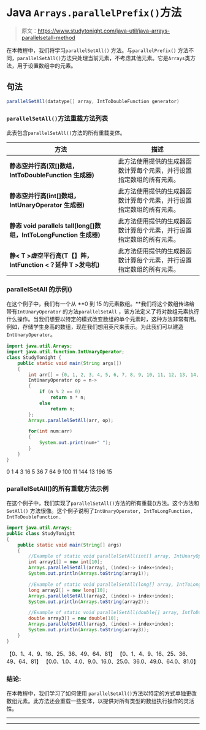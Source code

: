 # Java `Arrays.parallelPrefix()`方法

> 原文：<https://www.studytonight.com/java-util/java-arrays-parallelsetall-method>

在本教程中，我们将学习`parallelSetAll()` 方法。与`parallelPrefix()` 方法不同，`parallelSetAll()`方法只处理当前元素，不考虑其他元素。它是`Arrays`类方法，用于设置数组中的元素。

## 句法

```java
parallelSetAll(datatype[] array, IntToDoubleFunction generator)
```

### `parallelSetAll()`方法重载方法列表

此表包含`parallelSetAll()`方法的所有重载变体。

| 方法 | 描述 |
| --- | --- |
| **静态空并行高(双[]数组，IntToDoubleFunction 生成器)** | 此方法使用提供的生成器函数计算每个元素，并行设置指定数组的所有元素。 |
| **静态空并行高(int[]数组，IntUnaryOperator 生成器)** | 此方法使用提供的生成器函数计算每个元素，并行设置指定数组的所有元素。 |
| **静态 void parallels tall(long[]数组，IntToLongFunction 生成器)** | 此方法使用提供的生成器函数计算每个元素，并行设置指定数组的所有元素。 |
| **静< T >虚空平行高(T【】阵，IntFunction <？延伸 T >发电机)** | 此方法使用提供的生成器函数计算每个元素，并行设置指定数组的所有元素。 |

### parallelSetAll 的示例()

在这个例子中，我们有一个从 **0 到 15 的元素数组。**我们将这个数组传递给带有`IntUnaryOperator` 的方法`parallelSetAll` ，该方法定义了将对数组元素执行什么操作。当我们想要以特定的模式改变数组的单个元素时，这种方法非常有用。例如，存储学生身高的数组，现在我们想用英尺来表示。为此我们可以建造`IntUnaryOperator`。

```java
import java.util.Arrays;
import java.util.function.IntUnaryOperator;
class StudyTonight { 
	public static void main(String args[]) 
	{ 
        int arr[] = {0, 1, 2, 3, 4, 5, 6, 7, 8, 9, 10, 11, 12, 13, 14, 15};        
        IntUnaryOperator op = n-> 
        { 
            if (n % 2 == 0) 
                return n * n; 
            else
                return n; 
        }; 
        Arrays.parallelSetAll(arr, op); 

        for(int num:arr)
        {
        	System.out.print(num+" ");
        }
	} 
}
```

0 1 4 3 16 5 36 7 64 9 100 11 144 13 196 15

### parallelSetAll()的所有重载方法示例

在这个例子中，我们实现了`parallelSetAll()`方法的所有重载()方法。这个方法和 `SetAll()` 方法很像。这个例子说明了`IntUnaryOperator, IntToLongFunction, IntToDoubleFunction.`

```java
import java.util.Arrays;
public class StudyTonight 
{
	public static void main(String[] args) 
	{
		//Example of static void parallelSetAll(int[] array, IntUnaryOperator generator)
		int array1[] = new int[10];
		Arrays.parallelSetAll(array1, (index)-> index+index);
		System.out.println(Arrays.toString(array1));

		//Example of static void parallelSetAll(long[] array, IntToLongFunction generator)
		long array2[] = new long[10];
		Arrays.parallelSetAll(array2, (index)-> index+index);
		System.out.println(Arrays.toString(array2));

		//Example of static void parallelSetAll(double[] array, IntToDoubleFunction generator)
		double array3[] = new double[10];
		Arrays.parallelSetAll(array3, (index)-> index+index);
		System.out.println(Arrays.toString(array3));
	}
} 
```

【0、1、4、9、16、25、36、49、64、81】
【0、1、4、9、16、25、36、49、64、81】
【0.0、1.0、4.0、9.0、16.0、25.0、36.0、49.0、64.0、81.0】

### 结论:

在本教程中，我们学习了如何使用 `parallelSetAll()`方法以特定的方式单独更改数组元素。此方法还会重载一些变体，以提供对所有类型的数组执行操作的灵活性。

* * *

* * *